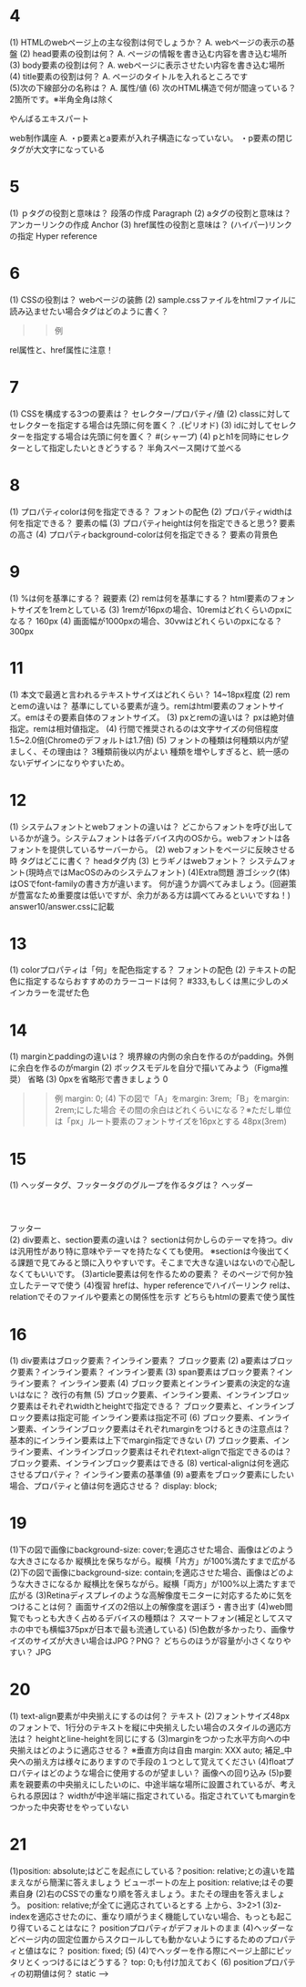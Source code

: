 # 4
(1)  HTMLのwebページ上の主な役割は何でしょうか？
A. webページの表示の基盤
(2) head要素の役割は何？
A. ページの情報を書き込む内容を書き込む場所
(3) body要素の役割は何？
A. webページに表示させたい内容を書き込む場所
(4) title要素の役割は何？
A. ページのタイトルを入れるところです   
(5)次の下線部分の名称は？
A.  属性/値
(6) 次のHTML構造で何が間違っている？2箇所です。※半角全角は除く
<p  class=”nago”>やんばる<a>エキスパート</P>web制作講座</a> 
A.  ・p要素とa要素が入れ子構造になっていない。
    ・p要素の閉じタグが大文字になっている

# 5
(1) ｐタグの役割と意味は？
段落の作成 Paragraph
(2) aタグの役割と意味は？
アンカーリンクの作成 Anchor
(3) href属性の役割と意味は？
(ハイパー)リンクの指定 Hyper reference   

# 6
(1) CSSの役割は？
webページの装飾
(2) sample.cssファイルをhtmlファイルに読み込ませたい場合<link>タグはどのように書く？
>>例
<link rel="stylesheet" href="sample.css">
rel属性と、href属性に注意！

# 7
(1) CSSを構成する3つの要素は？
セレクター/プロパティ/値
(2) classに対してセレクターを指定する場合は先頭に何を置く？
.(ピリオド)
(3) idに対してセレクターを指定する場合は先頭に何を置く？
#(シャープ)
(4) pとh1を同時にセレクターとして指定したいときどうする？
半角スペース開けて並べる

# 8
(1) プロパティcolorは何を指定できる？
フォントの配色
(2) プロパティwidthは何を指定できる？
要素の幅
(3) プロパティheightは何を指定できると思う?
要素の高さ
(4) プロパティbackground-colorは何を指定できる？
要素の背景色

# 9
(1) %は何を基準にする？
親要素
(2) remは何を基準にする？
html要素のフォントサイズを1remとしている
(3) 1remが16pxの場合、10remはどれくらいのpxになる？
160px
(4) 画面幅が1000pxの場合、30vwはどれくらいのpxになる？
300px

# 11
(1) 本文で最適と言われるテキストサイズはどれくらい？
14~18px程度
(2) remとemの違いは？
基準にしている要素が違う。remはhtml要素のフォントサイズ。emはその要素自体のフォントサイズ。
(3) pxとremの違いは？
pxは絶対値指定。remは相対値指定。
(4) 行間で推奨されるのは文字サイズの何倍程度
1.5~2.0倍(Chromeのデフォルトは1.7倍)
(5) フォントの種類は何種類以内が望ましく、その理由は？
3種類前後以内がよい
種類を増やしすぎると、統一感のないデザインになりやすいため。

# 12
(1) システムフォントとwebフォントの違いは？
どこからフォントを呼び出しているかが違う。システムフォントは各デバイス内のOSから。webフォントは各フォントを提供しているサーバーから。
(2)  webフォントをページに反映させる時 <link>タグはどこに書く？
headタグ内
(3)  ヒラギノはwebフォント？
システムフォント(現時点ではMacOSのみのシステムフォント)
(4)Extra問題
游ゴシック(体)はOSでfont-familyの書き方が違います。
何が違うか調べてみましょう。(回避策が豊富なため重要度は低いですが、余力がある方は調べてみるといいですね！)
answer10/answer.cssに記載

# 13
(1) colorプロパティは「何」を配色指定する？
フォントの配色
(2)  テキストの配色に指定するならおすすめのカラーコードは何？
#333,もしくは黒に少しのメインカラーを混ぜた色

# 14
(1) marginとpaddingの違いは？
境界線の内側の余白を作るのがpadding。外側に余白を作るのがmargin
(2)  ボックスモデルを自分で描いてみよう（Figma推奨）
省略
(3)  0pxを省略形で書きましょう
0
>>例
margin: 0;
(4)  下の図で「A」をmargin: 3rem;「B」をmargin: 2rem;にした場合
その間の余白はどれくらいになる？※ただし単位は「px」ルート要素のフォントサイズを16pxとする
48px(3rem)

# 15
(1) ヘッダータグ、フッタータグのグループを作るタグは？
ヘッダー <header></header>
フッター <footer></footer>
(2) div要素と、section要素の違いは？
sectionは何かしらのテーマを持つ。divは汎用性があり特に意味やテーマを持たなくても使用。
※sectionは今後出てくる課題で見てみると頭に入りやすいです。そこまで大きな違いはないので心配しなくてもいいです。
(3)article要素は何を作るための要素？
そのページで何か独立したテーマで使う
(4)復習
hrefは、hyper referenceでハイパーリンク
relは、relationでそのファイルや要素との関係性を示す
どちらもhtmlの要素で使う属性

# 16
(1) div要素はブロック要素？インライン要素？
ブロック要素
(2) a要素はブロック要素？インライン要素？
インライン要素
(3) span要素はブロック要素？インライン要素？
インライン要素
(4) ブロック要素とインライン要素の決定的な違いはなに？
改行の有無
(5) ブロック要素、インライン要素、インラインブロック要素はそれぞれwidthとheightで指定できる？
ブロック要素と、インラインブロック要素は指定可能
インライン要素は指定不可
(6)  ブロック要素、インライン要素、インラインブロック要素はそれぞれmarginをつけるときの注意点は？
基本的にインライン要素は上下でmargin指定できない
(7)  ブロック要素、インライン要素、インラインブロック要素はそれぞれtext-alignで指定できるのは？
ブロック要素、インラインブロック要素はできる
(8) vertical-alignは何を適応させるプロパティ？
インライン要素の基準値
(9) a要素をブロック要素にしたい場合、プロパティと値は何を適応させる？
display: block;

# 19
(1)下の図で画像にbackground-size: cover;を適応させた場合、画像はどのような大きさになるか
縦横比を保ちながら。縦横「片方」が100%満たすまで広がる
(2)下の図で画像にbackground-size: contain;を適応させた場合、画像はどのような大きさになるか
縦横比を保ちながら。縦横「両方」が100%以上満たすまで広がる
(3)Retinaディスプレイのような高解像度モニターに対応するために気をつけることは何？
画面サイズの2倍以上の解像度を選ぼう・書き出す
(4)web閲覧でもっとも大きく占めるデバイスの種類は？
スマートフォン(補足としてスマホの中でも横幅375pxが日本で最も流通している)
(5)色数が多かったり、画像サイズのサイズが大きい場合はJPG？PNG？
どちらのほうが容量が小さくなりやすい？
JPG

# 20
(1) text-align要素が中央揃えにするのは何？
テキスト
(2)フォントサイズ48pxのフォントで、1行分のテキストを縦に中央揃えしたい場合のスタイルの適応方法は？
heightとline-heightを同じにする
(3)marginをつかった水平方向への中央揃えはどのように適応させる？
※垂直方向は自由
margin: XXX auto;
補足_中央への揃え方は様々にありますので手段の１つとして覚えてください
(4)floatプロパティはどのような場合に使用するのが望ましい？
画像への回り込み
(5)p要素を親要素の中央揃えにしたいのに、中途半端な場所に設置されているが、考えられる原因は？
widthが中途半端に指定されている。指定されていてもmarginをつかった中央寄せをやっていない


# 21
(1)position: absolute;はどこを起点にしている？position: relative;との違いを踏まえながら簡潔に答えましょう
ビューポートの左上
position: relative;はその要素自身
(2)右のCSSでの重なり順を答えましょう。またその理由を答えましょう。
position: relative;が全てに適応されているとする
上から、3>2>1
(3)z-indexを適応させたのに、重なり順がうまく機能していない場合、もっとも起こり得ていることはなに？
positionプロパティがデフォルトのまま
(4)ヘッダーなどページ内の固定位置からスクロールしても動かないようにするためのプロパティと値はなに？
position: fixed;
(5) (4)でヘッダーを作る際にページ上部にピッタリとくっつけるにはどうする？
top: 0;も付け加えておく
(6)  positionプロパティの初期値は何？
static
-->